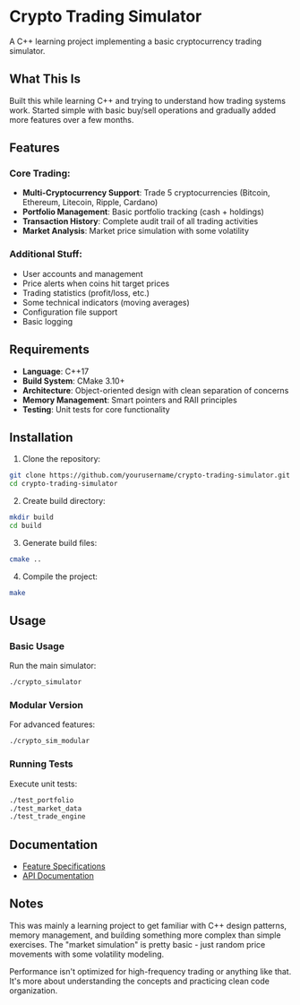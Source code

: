 # Crypto Trading Simulator

A C++ learning project implementing a basic cryptocurrency trading simulator.

## What This Is
Built this while learning C++ and trying to understand how trading systems work. Started simple with basic buy/sell operations and gradually added more features over a few months.

## Features

### Core Trading:
- **Multi-Cryptocurrency Support**: Trade 5 cryptocurrencies (Bitcoin, Ethereum, Litecoin, Ripple, Cardano)
- **Portfolio Management**: Basic portfolio tracking (cash + holdings)
- **Transaction History**: Complete audit trail of all trading activities
- **Market Analysis**: Market price simulation with some volatility

### Additional Stuff:
- User accounts and management
- Price alerts when coins hit target prices
- Trading statistics (profit/loss, etc.)
- Some technical indicators (moving averages)
- Configuration file support
- Basic logging

## Requirements

- **Language**: C++17
- **Build System**: CMake 3.10+
- **Architecture**: Object-oriented design with clean separation of concerns
- **Memory Management**: Smart pointers and RAII principles
- **Testing**: Unit tests for core functionality

## Installation

1. Clone the repository:
```bash
git clone https://github.com/yourusername/crypto-trading-simulator.git
cd crypto-trading-simulator
```

2. Create build directory:
```bash
mkdir build
cd build
```

3. Generate build files:
```bash
cmake ..
```

4. Compile the project:
```bash
make
```

## Usage

### Basic Usage
Run the main simulator:
```bash
./crypto_simulator
```

### Modular Version
For advanced features:
```bash
./crypto_sim_modular
```

### Running Tests
Execute unit tests:
```bash
./test_portfolio
./test_market_data
./test_trade_engine
```

## Documentation

- [Feature Specifications](src/docs/Feature_Specifications.md)
- [API Documentation](src/docs/API_Documentation.md)

## Notes
This was mainly a learning project to get familiar with C++ design patterns, memory management, and building something more complex than simple exercises. The "market simulation" is pretty basic - just random price movements with some volatility modeling.

Performance isn't optimized for high-frequency trading or anything like that. It's more about understanding the concepts and practicing clean code organization.